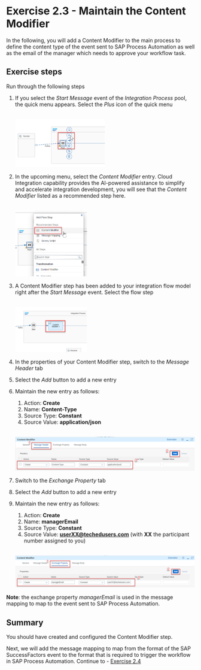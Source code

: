 # Exercise 2.3 - Maintain the Content Modifier

In the following, you will add a Content Modifier to the main process to define the content type of the event sent to SAP Process Automation as well as the email of the manager which needs to approve your workflow task.

## Exercise steps

Run through the following steps

1. If you select the *Start Message* event of the *Integration Process* pool, the quick menu appears. Select the *Plus* icon of the quick menu

    <br><img src="/exercises/ex2/images/02-0022.png" width=50%>

2. In the upcoming menu, select the *Content Modifier* entry. Cloud Integration capability provides the AI-powered assistance to simplify and accelerate integration development, you will see that the *Content Modifier* listed as a recommended step here.

    <br><img src="/exercises/ex2/images/02-0023.png" width=40%>

3. A Content Modifier step has been added to your integration flow model right after the *Start Message* event. Select the flow step

    <br><img src="/exercises/ex2/images/02-0023a.png" width=40%>

4. In the properties of your Content Modifier step, switch to the *Message Header* tab
5. Select the *Add* button to add a new entry
6. Maintain the new entry as follows:
    1. Action: **Create**
    2. Name: **Content-Type**
    3. Source Type: **Constant**
    4. Source Value: **application/json**

    <br><img src="/exercises/ex2/images/02-0026.png" width=100%>

7. Switch to the *Exchange Property* tab
8. Select the *Add* button to add a new entry
9. Maintain the new entry as follows:
    1. Action: **Create**
    2. Name: **managerEmail**
    3. Source Type: **Constant**
    4. Source Value: **userXX@techedusers.com** (with **XX** the participant number assigned to you)

    <br><img src="/exercises/ex2/images/02-0027.png" width=100%>

**Note**: the exchange property *managerEmail* is used in the message mapping to map to the event sent to SAP Process Automation.

## Summary

You should have created and configured the Content Modifier step.

Next, we will add the message mapping to map from the format of the SAP SuccessFactors event to the format that is required to trigger the workflow in SAP Process Automation. Continue to - [Exercise 2.4](/exercises/ex2/ex24)
